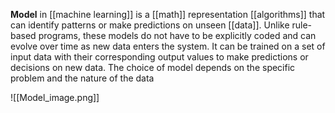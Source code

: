 **Model** in [[machine learning]] is a [[math]] representation [[algorithms]] that can identify patterns or make predictions on unseen [[data]]. Unlike rule-based programs, these models do not have to be explicitly coded and can evolve over time as new data enters the system. It can be trained on a set of input data with their corresponding output values to make predictions or decisions on new data.  The choice of model depends on the specific problem and the nature of the data

![[Model_image.png]]
